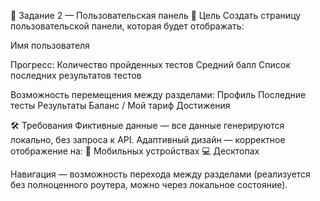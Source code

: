 📌 Задание 2 — Пользовательская панель 🎯 Цель Создать страницу пользовательской панели, которая будет отображать:

Имя пользователя

Прогресс: Количество пройденных тестов Средний балл Список последних результатов тестов

Возможность перемещения между разделами: Профиль Последние тесты Результаты Баланс / Мой тариф Достижения

🛠 Требования Фиктивные данные — все данные генерируются локально, без запроса к API. Адаптивный дизайн — корректное отображение на: 📱 Мобильных устройствах 💻 Десктопах

Навигация — возможность перехода между разделами (реализуется без полноценного роутера, можно через локальное состояние).
